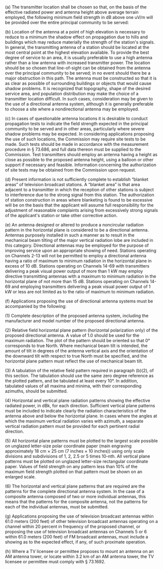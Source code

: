 (a) The transmitter location shall be chosen so that, on the basis of the effective radiated power and antenna height above average terrain employed, the following minimum field strength in dB above one uV/m will be provided over the entire principal community to be served:

(b) Location of the antenna at a point of high elevation is necessary to reduce to a minimum the shadow effect on propagation due to hills and buildings which may reduce materially the strength of the station's signals. In general, the transmitting antenna of a station should be located at the most central point at the highest elevation available. To provide the best degree of service to an area, it is usually preferable to use a high antenna rather than a low antenna with increased transmitter power. The location should be so chosen that line-of-sight can be obtained from the antenna over the principal community to be served; in no event should there be a major obstruction in this path. The antenna must be constructed so that it is as clear as possible of surrounding buildings or objects that would cause shadow problems. It is recognized that topography, shape of the desired service area, and population distribution may make the choice of a transmitter location difficult. In such cases, consideration may be given to the use of a directional antenna system, although it is generally preferable to choose a site where a nondirectional antenna may be employed.

(c) In cases of questionable antenna locations it is desirable to conduct propagation tests to indicate the field strength expected in the principal community to be served and in other areas, particularly where severe shadow problems may be expected. In considering applications proposing the use of such locations, the Commission may require site tests to be made. Such tests should be made in accordance with the measurement procedure in § 73.686, and full data thereon must be supplied to the Commission. Test transmitters should employ an antenna having a height as close as possible to the proposed antenna height, using a balloon or other support if necessary and feasible. Information concerning the authorization of site tests may be obtained from the Commission upon request.

(d) Present information is not sufficiently complete to establish “blanket areas” of television broadcast stations. A “blanket area” is that area adjacent to a transmitter in which the reception of other stations is subject to interference due to the strong signal from this station. The authorization of station construction in areas where blanketing is found to be excessive will be on the basis that the applicant will assume full responsibility for the adjustment of reasonable complaints arising from excessively strong signals of the applicant's station or take other corrective action.
              

(e) An antenna designed or altered to produce a noncircular radiation pattern in the horizontal plane is considered to be a directional antenna. Antennas purposely installed in such a manner as to result in the mechanical beam tilting of the major vertical radiation lobe are included in this category. Directional antennas may be employed for the purpose of improving service upon an appropriate showing of need. Stations operating on Channels 2-13 will not be permitted to employ a directional antenna having a ratio of maximum to minimum radiation in the horizontal plane in excess of 10 dB. Stations operating on Channels 14-69 with transmitters delivering a peak visual power output of more than 1 kW may employ directive transmitting antennas with a maximum to minimum radiation in the horizontal plane of not more than 15 dB. Stations operating on Channels 14-69 and employing transmitters delivering a peak visual power output of 1 kW or less are not limited as to the ratio of maximum to minimum radiation.

(f) Applications proposing the use of directional antenna systems must be accompanied by the following:

(1) Complete description of the proposed antenna system, including the manufacturer and model number of the proposed directional antenna.

(2) Relative field horizontal plane pattern (horizontal polarization only) of the proposed directional antenna. A value of 1.0 should be used for the maximum radiation. The plot of the pattern should be oriented so that 0° corresponds to true North. Where mechanical beam tilt is intended, the amount of tilt in degrees of the antenna vertical axis and the orientation of the downward tilt with respect to true North must be specified, and the horizontal plane pattern must reflect the use of mechanical beam tilt.

(3) A tabulation of the relative field pattern required in paragraph (b)(2), of this section. The tabulation should use the same zero degree reference as the plotted pattern, and be tabulated at least every 10°. In addition, tabulated values of all maxima and minima, with their corresponding azimuths, should be submitted.

(4) Horizontal and vertical plane radiation patterns showing the effective radiated power, in dBk, for each direction. Sufficient vertical plane patterns must be included to indicate clearly the radiation characteristics of the antenna above and below the horizontal plane. In cases where the angles at which the maximum vertical radiation varies with azimuth, a separate vertical radiation pattern must be provided for each pertinent radial direction.

(5) All horizontal plane patterns must be plotted to the largest scale possible on unglazed letter-size polar coordinate paper (main engraving approximately 18 cm × 25 cm (7 inches × 10 inches)) using only scale divisions and subdivisions of 1, 2, 2.5 or 5 times 10-nth. All vertical plane patterns must be plotted on unglazed letter-size rectangular coordinate paper. Values of field strength on any pattern less than 10% of the maximum field strength plotted on that pattern must be shown on an enlarged scale.

(6) The horizontal and vertical plane patterns that are required are the patterns for the complete directional antenna system. In the case of a composite antenna composed of two or more individual antennas, this means that the patterns for the composite antenna, not the patterns for each of the individual antennas, must be submitted.

(g) Applications proposing the use of television broadcast antennas within 61.0 meters (200 feet) of other television broadcast antennas operating on a channel within 20 percent in frequency of the proposed channel, or proposing the use of television broadcast antennas on Channels 5 or 6 within 61.0 meters (200 feet) of FM broadcast antennas, must include a showing as to the expected effect, if any, of such proximate operation.

(h) Where a TV licensee or permittee proposes to mount an antenna on an AM antenna tower, or locate within 3.2 km of an AM antenna tower, the TV licensee or permittee must comply with § 73.1692.

